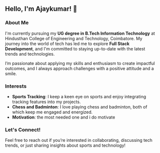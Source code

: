 ## Hello, I'm Ajaykumar! 👋

### About Me
I'm currently pursuing my **UG degree in B.Tech Information Technology** at Hindusthan College of Engineering and Technology, Coimbatore. My journey into the world of tech has led me to explore **Full Stack Development**, and I'm committed to staying up-to-date with the latest trends and technologies.

I’m passionate about applying my skills and enthusiasm to create impactful outcomes, and I always approach challenges with a positive attitude and a smile.

### Interests
- **Sports Tracking**: I keep a keen eye on sports and enjoy integrating tracking features into my projects.
- **Chess and Badminton**: I love playing chess and badminton, both of which keep me engaged and energized.
- **Motivation**: the most needed one and i do motivate

### Let's Connect!
Feel free to reach out if you’re interested in collaborating, discussing tech trends, or just sharing insights about sports and technology!
